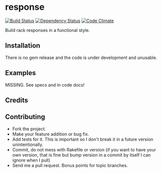 response
========

[![Build Status](https://secure.travis-ci.org/mbj/response.png?branch=master)](http://travis-ci.org/mbj/response)
[![Dependency Status](https://gemnasium.com/mbj/response.png)](https://gemnasium.com/mbj/response)
[![Code Climate](https://codeclimate.com/badge.png)](https://codeclimate.com/github/mbj/response)

Build rack responses in a functional style.

Installation
------------

There is no gem release and the code is under development and unusable.

Examples
--------

MISSING. See specs and in code docs!

Credits
-------

Contributing
-------------

* Fork the project.
* Make your feature addition or bug fix.
* Add tests for it. This is important so I don't break it in a
  future version unintentionally.
* Commit, do not mess with Rakefile or version
  (if you want to have your own version, that is fine but bump version in a commit by itself I can ignore when I pull)
* Send me a pull request. Bonus points for topic branches.
